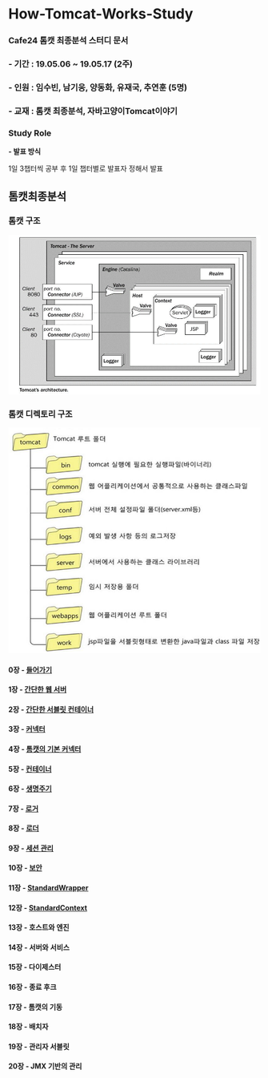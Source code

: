 # How-Tomcat-Works-Study
### Cafe24 톰캣 최종분석 스터디 문서
### - 기간 : 19.05.06 ~ 19.05.17 (2주)
### - 인원 : 임수빈, 남기웅, 양동화, 유재국, 추연훈 (5명)
### - 교재 : 톰캣 최종분석, 자바고양이Tomcat이야기
### Study Role
  __- 발표 방식__

   1일 3챕터씩 공부 후 1일 챕터별로 발표자 정해서 발표 

## 톰캣최종분석
### 톰캣 구조
![Tomcat Architecture](./img/tomcatarchitecture2.png)
### 톰캣 디렉토리 구조
![directory](./img/directory.jpg)
#### 0장 - [들어가기](https://github.com/Soobinnn/How-Tomcat-Works-Study/blob/master/src/YangDonghwa/markdown/00.%20%EB%93%A4%EC%96%B4%EA%B0%80%EA%B8%B0.md)

#### 1장 - [간단한 웹 서버](https://github.com/Soobinnn/How-Tomcat-Works-Study/blob/master/src/YangDonghwa/markdown/01.%20%EA%B0%84%EB%8B%A8%ED%95%9C%20%EC%9B%B9%20%EC%84%9C%EB%B2%84.md)

#### 2장 - [간단한 서블릿 컨테이너](https://github.com/Soobinnn/How-Tomcat-Works-Study/blob/master/src/ImSoobin/Chap02/README.md)

#### 3장 - [커넥터](<https://github.com/Soobinnn/How-Tomcat-Works-Study/blob/master/src/NamGiUng/Chap03/README.md>)

#### 4장 - [톰캣의 기본 커넥터](https://github.com/Soobinnn/How-Tomcat-Works-Study/tree/master/src/YuJaeGuk/Chap04/README.md)

#### 5장 - [컨테이너](https://github.com/Soobinnn/How-Tomcat-Works-Study/blob/master/src/ChuYeonHoon/Chap05/README.md)

#### 6장 - [생명주기](https://github.com/Soobinnn/How-Tomcat-Works-Study/blob/master/src/YangDonghwa/markdown/06.%20%EC%83%9D%EB%AA%85%EC%A3%BC%EA%B8%B0.md)

#### 7장 - [로거](https://github.com/Soobinnn/How-Tomcat-Works-Study/blob/master/src/ImSoobin/Chap07/README.md)

#### 8장 - [로더](<https://github.com/Soobinnn/How-Tomcat-Works-Study/blob/master/src/NamGiUng/Chap08/README.md>)

#### 9장 - [세션 관리](https://github.com/Soobinnn/How-Tomcat-Works-Study/blob/master/src/ChuYeonHoon/Chap09/README.md)

#### 10장 - [보안](https://github.com/Soobinnn/How-Tomcat-Works-Study/blob/master/src/YuJaeGuk/Chap10/README.md)

#### 11장 - [StandardWrapper](https://github.com/Soobinnn/How-Tomcat-Works-Study/blob/master/src/YangDonghwa/markdown/11.%20StandardWrapper.md)

#### 12장 - [StandardContext](https://github.com/Soobinnn/How-Tomcat-Works-Study/blob/master/src/ImSoobin/Chap12/README.md)

#### 13장 - 호스트와 엔진

#### 14장 - 서버와 서비스

#### 15장 - 다이제스터

#### 16장 - 종료 후크

#### 17장 - 톰캣의 기동

#### 18장 - 배치자

#### 19장 - 관리자 서블릿

#### 20장 - JMX 기반의 관리
